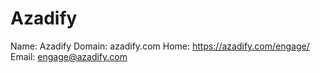 
# Azadify

Name: Azadify
Domain: azadify.com
Home: https://azadify.com/engage/
Email: engage@azadify.com
